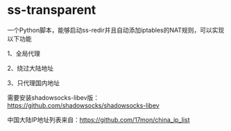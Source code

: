 # ss-transparent
一个Python脚本，能够启动ss-redir并且自动添加iptables的NAT规则，可以实现以下功能

1、全局代理

2、绕过大陆地址

3、只代理国内地址

需要安装shadowsocks-libev版：https://github.com/shadowsocks/shadowsocks-libev

中国大陆IP地址列表来自：https://github.com/17mon/china_ip_list
